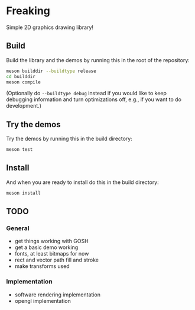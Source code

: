 # Freaking

Simple 2D graphics drawing library!

## Build

Build the library and the demos by running this in the root of the repository:

```bash
meson builddir --buildtype release
cd builddir
meson compile
```

(Optionally do `--buildtype debug` instead if you would like to keep debugging information and turn optimizations off, e.g., if you want to do development.)

## Try the demos

Try the demos by running this in the build directory:

```bash
meson test
```

## Install

And when you are ready to install do this in the build directory:

```bash
meson install
```

## TODO

### General

- get things working with GOSH
- get a basic demo working
- fonts, at least bitmaps for now
- rect and vector path fill and stroke
- make transforms used

### Implementation

- software rendering implementation
- opengl implementation
